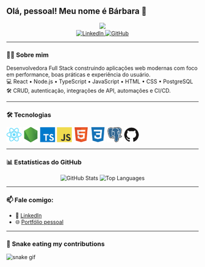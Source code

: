 ## Olá, pessoal! Meu nome é Bárbara  👋


<div id="header" align="center">
  <img src="https://media.giphy.com/media/WUlplcMpOCEmTGBtBW/giphy.gif" width="100"/>
</div>

<div align="center">
  <a href="https://www.linkedin.com/in/seu-usuario">
    <img src="https://img.shields.io/badge/LinkedIn-0077B5?logo=linkedin&logoColor=white&style=for-the-badge" alt="LinkedIn"/>
  </a>
  <a href="https://github.com/BarbaraDodsDev">
    <img src="https://img.shields.io/badge/GitHub-181717?logo=github&logoColor=white&style=for-the-badge" alt="GitHub"/>
  </a>
</div>

---

### 👩‍💻 Sobre mim
Desenvolvedora Full Stack construindo aplicações web modernas com foco em performance, boas práticas e experiência do usuário.  
💻 React • Node.js • TypeScript • JavaScript • HTML • CSS • PostgreSQL  
🛠️ CRUD, autenticação, integrações de API, automações e CI/CD.

---

### 🛠️ Tecnologias

<p>
<img src="https://github.com/devicons/devicon/blob/master/icons/react/react-original.svg" alt="React" width="40" />
<img src="https://github.com/devicons/devicon/blob/master/icons/nodejs/nodejs-original.svg" alt="Node.js" width="40" />
<img src="https://github.com/devicons/devicon/blob/master/icons/typescript/typescript-original.svg" alt="TypeScript" width="40" />
<img src="https://github.com/devicons/devicon/blob/master/icons/javascript/javascript-original.svg" alt="JavaScript" width="40" />
<img src="https://github.com/devicons/devicon/blob/master/icons/html5/html5-original.svg" alt="HTML5" width="40" />
<img src="https://github.com/devicons/devicon/blob/master/icons/css3/css3-plain.svg" alt="CSS3" width="40" />
<img src="https://github.com/devicons/devicon/blob/master/icons/postgresql/postgresql-original.svg" alt="PostgreSQL" width="40" />
<img src="https://github.com/devicons/devicon/blob/master/icons/github/github-original.svg" alt="GitHub" width="40" />
</p>

---

### 📊 Estatísticas do GitHub

<p align="center">
  <img src="https://github-readme-stats.vercel.app/api?username=BarbaraDodsDev&show_icons=true&theme=dark" alt="GitHub Stats"/>
  <img src="https://github-readme-stats.vercel.app/api/top-langs/?username=BarbaraDodsDev&layout=compact&theme=vision-friendly-dark" alt="Top Languages"/>
</p>

---

### 📫 Fale comigo:
- 🔗 [LinkedIn](https://www.linkedin.com/in/barbara-dods/)  
- 🌐 [Portfólio pessoal](https://preview.canva.site/b931d069-2f54-4278-a13e-fee3012e17c6/barbara.do/portfolio-barbara-dods/#page-4)

---

### 🐍 Snake eating my contributions

![snake gif](https://raw.githubusercontent.com/BarbaraDodsDev/BarbaraDodsDev/output/github-contribution-grid-snake.gif)



